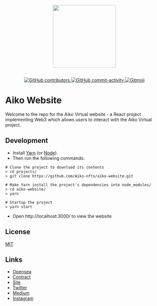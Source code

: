 <div align="center">
  <br>
	<a href="https://aikovirtual.com/"><img src="https://aikovirtual.com/static/media/frog.4e139374a336aae61e570f458bdcd5a4.svg" width="200"></a>
  <br>
  <br>
  <p>
    <a href="https://github.com/Aiko-nfts/aiko-website/graphs/contributors">
        <img src="https://img.shields.io/github/contributors/Aiko-nfts/aiko-website?style=flat-square" alt="GitHub contributors" />
    </a>
    <a href="https://github.com/Aiko-nfts/aiko-website/commits/">
        <img src="https://img.shields.io/github/commit-activity/m/Aiko-nfts/aiko-website?style=flat-square" alt="GitHub commit-activity" />
    </a>
    <a href="https://gitmoji.dev">
        <img src="https://img.shields.io/badge/gitmoji-%20😜%20😍-FFDD67.svg?style=flat-square" alt="Gitmoji" >
    </a>
  </p>
</div>

# Aiko Website

Welcome to the repo for the Aiko Virtual website - a React project implementing Web3 which allows users to interact with the Aiko Virtual project.

## Development

- Install [Yarn](https://yarnpkg.com/) (or [Node](https://nodejs.org/)).
- Then run the following commands:

```
# Clone the project to download its contents
> cd projects/
> git clone https://github.com/Aiko-nfts/aiko-website.git

# Make Yarn install the project's dependencies into node_modules/
> cd aiko-website/
> yarn

# Startup the project
> yarn start
```

- Open http://localhost:3000/ to view the website

## License

[MIT](LICENSE)

## Links

- [Opensea](https://opensea.io/collection/aikovirtual)
- [Contract](https://etherscan.io/address/0xb661ab9bcd2878c5f8c136f67fd550a9d7df7197#writeContract)
- [Site](https://aikovirtual.com/)
- [Twitter](https://twitter.com/aikovirtual)
- [Medium](https://medium.com/@aikovirtual)
- [Instagram](https://www.instagram.com/aikovirtual/)
